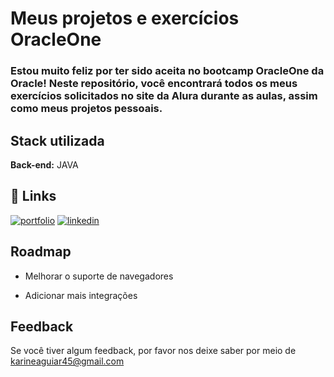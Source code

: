 
#  Meus projetos e exercícios OracleOne
### Estou muito feliz por ter sido aceita no bootcamp OracleOne da Oracle! Neste repositório, você encontrará todos os meus exercícios solicitados no site da Alura durante as aulas, assim como meus projetos pessoais.




## Stack utilizada



**Back-end:** JAVA


## 🔗 Links
[![portfolio](https://img.shields.io/badge/my_portfolio-000?style=for-the-badge&logo=ko-fi&logoColor=white)](https://github.com/KarineA213)
[![linkedin](https://img.shields.io/badge/linkedin-0A66C2?style=for-the-badge&logo=linkedin&logoColor=white)](https://www.linkedin.com/in/karine-aguiar-pereira-051384149/)



## Roadmap

- Melhorar o suporte de navegadores

- Adicionar mais integrações


## Feedback

Se você tiver algum feedback, por favor nos deixe saber por meio de karineaguiar45@gmail.com

